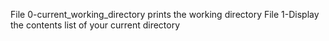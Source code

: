 File 0-current_working_directory prints the working directory
File 1-Display the contents list of your current directory